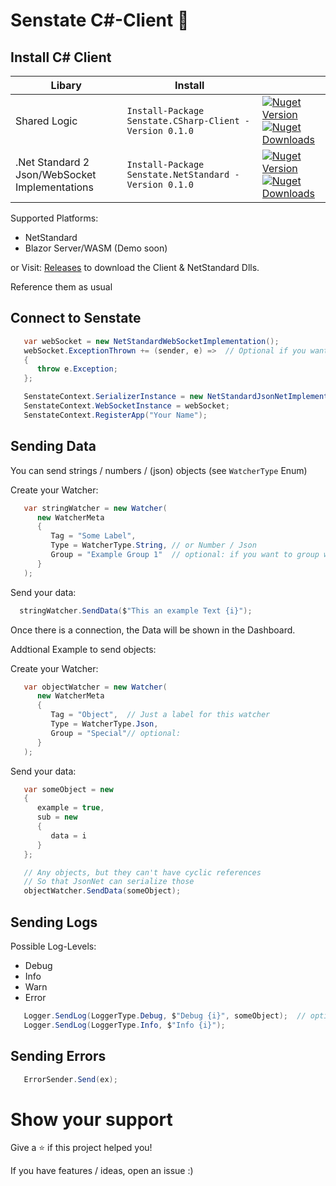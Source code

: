 #  Senstate C#-Client 👋

## Install C# Client

| Libary | Install              |                   |
| -------- | ----------------- | ----------------------- |
| Shared Logic | `Install-Package Senstate.CSharp-Client -Version 0.1.0` | [![Nuget Version][NugetVersionImage] <br /> ![Nuget Downloads][NugetDownloadImage]][NugetLink] |
| .Net Standard 2 Json/WebSocket Implementations | `Install-Package Senstate.NetStandard -Version 0.1.0` | [![Nuget Version][NetStandardNugetVersionImage] <br /> ![Nuget Downloads][NetStandardNugetDownloadImage]][NetStandardNugetLink] |

Supported Platforms:
- NetStandard
- Blazor Server/WASM (Demo soon)

or Visit: [Releases](https://github.com/senstate/csharp-client/releases) to download the Client & NetStandard Dlls.

Reference them as usual

## Connect to Senstate


```csharp
   var webSocket = new NetStandardWebSocketImplementation();
   webSocket.ExceptionThrown += (sender, e) =>  // Optional if you want to catch Connection issues
   {
      throw e.Exception;
   };

   SenstateContext.SerializerInstance = new NetStandardJsonNetImplementation();
   SenstateContext.WebSocketInstance = webSocket;
   SenstateContext.RegisterApp("Your Name");
```


## Sending Data

You can send strings / numbers / (json) objects (see `WatcherType` Enum)


Create your Watcher:
```csharp
   var stringWatcher = new Watcher(
      new WatcherMeta
      {
         Tag = "Some Label",
         Type = WatcherType.String, // or Number / Json
         Group = "Example Group 1"  // optional: if you want to group watchers
      }
   );
```

Send your data:
```csharp
  stringWatcher.SendData($"This an example Text {i}");
```

Once there is a connection, the Data will be shown in the Dashboard.


Addtional Example to send objects:


Create your Watcher:
```csharp
   var objectWatcher = new Watcher(
      new WatcherMeta
      {
         Tag = "Object",  // Just a label for this watcher
         Type = WatcherType.Json,
         Group = "Special"// optional:
      }
   );
```

Send your data:
```csharp
   var someObject = new
   {
      example = true,
      sub = new
      {
         data = i
      }
   };

   // Any objects, but they can't have cyclic references
   // So that JsonNet can serialize those
   objectWatcher.SendData(someObject);
```

## Sending Logs

Possible Log-Levels:
- Debug
- Info
- Warn
- Error

```csharp
   Logger.SendLog(LoggerType.Debug, $"Debug {i}", someObject);  // optional: someObject
   Logger.SendLog(LoggerType.Info, $"Info {i}");
```

## Sending Errors

```csharp
   ErrorSender.Send(ex);
```


# Show your support

Give a ⭐️ if this project helped you!

If you have features / ideas, open an issue :)



[NugetVersionImage]: https://img.shields.io/nuget/v/Senstate.CSharp-Client
[NugetDownloadImage]: https://img.shields.io/nuget/dt/Senstate.CSharp-Client
[NugetLink]: https://www.nuget.org/packages/Senstate.CSharp-Client/


[NetStandardNugetVersionImage]: https://img.shields.io/nuget/v/Senstate.NetStandard
[NetStandardNugetDownloadImage]: https://img.shields.io/nuget/dt/Senstate.NetStandard
[NetStandardNugetLink]: https://www.nuget.org/packages/Senstate.NetStandard/

